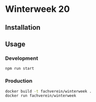 # Winterweek 20

## Installation

## Usage

### Development
`npm run start`

### Production
```bash
docker build -t fachverein/winterweek .
docker run fachverein/winterweek
```
